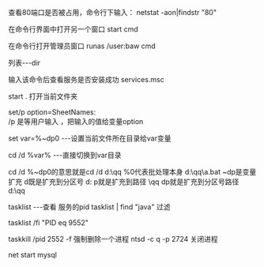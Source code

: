 查看80端口是否被占用，命令行下输入：
netstat -aon|findstr "80"

在命令行界面中打开另一个窗口
start cmd

在命令行打开管理员窗口
runas /user:baw cmd

列表---dir

输入该命令后查看服务是否安装成功
services.msc


start .  打开当前文件夹


set/p option=SheetNames:   
        /p 是等用户输入 ，把输入的值给变量option

set var=%~dp0   ---设置当前文件所在目录给var变量

cd /d %var% ---直接切换到var目录

cd /d %~dp0的意思就是cd /d d:\qq
%0代表批处理本身 d:\qq\a.bat
~dp是变量扩充
d既是扩充到分区号 d:
p就是扩充到路径 \qq
dp就是扩充到分区号路径 d:\qq


tasklist ---查看 服务的pid
tasklist | find "java"  过滤

tasklist /fi "PID eq 9552"

taskkill /pid 2552 -f   强制删除一个进程
   ntsd -c q -p 2724  关闭进程

net start mysql 